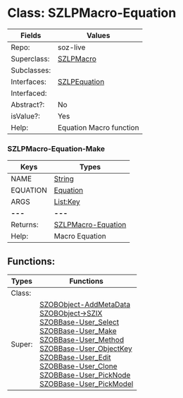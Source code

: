 
# Class:	SZLPMacro-Equation

| Fields | Values |
| --------- | --------- |
| Repo: | soz-live |
| Superclass: | [SZLPMacro](SZLPMacro.html) |
| Subclasses: |  |
| Interfaces: | [SZLPEquation](SZLPEquation.html) |
| Interfaced: |  |
| Abstract?: | No |
| isValue?: | Yes |
| Help: | Equation Macro function |

### SZLPMacro-Equation-Make

| Keys | Types |
| --------- | --------- |
| NAME | [String](String.html) |
| EQUATION | [Equation](Equation.html) |
| ARGS | [List:Key](Key.html) |
| **---** | **---** |
| Returns: | [SZLPMacro-Equation](SZLPMacro-Equation.html) |
| Help: | Macro Equation |


## Functions:

| Types | Functions |
| --------- | --------- |
| Class: |  |
| Super: | [SZOBObject-AddMetaData](SZOBObject.html) <br> [SZOBObject->SZIX](SZOBObject.html) <br> [SZOBBase-User_Select](SZOBBase.html) <br> [SZOBBase-User_Make](SZOBBase.html) <br> [SZOBBase-User_Method](SZOBBase.html) <br> [SZOBBase-User_ObjectKey](SZOBBase.html) <br> [SZOBBase-User_Edit](SZOBBase.html) <br> [SZOBBase-User_Clone](SZOBBase.html) <br> [SZOBBase-User_PickNode](SZOBBase.html) <br> [SZOBBase-User_PickModel](SZOBBase.html) |


